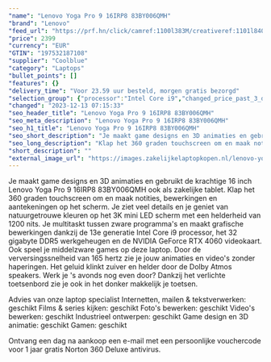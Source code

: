 ```yaml
---
"name": "Lenovo Yoga Pro 9 16IRP8 83BY006QMH"
"brand": "Lenovo"
"feed_url": "https://prf.hn/click/camref:1100l383M/creativeref:1101l84031/destination:https%3A%2F%2Fwww.coolblue.nl%2Fproduct%2F933458"
"price": 2399
"currency": "EUR"
"GTIN": "197532187108"
"supplier": "Coolblue"
"category": "Laptops"
"bullet_points": []
"features": {}
"delivery_time": "Voor 23.59 uur besteld, morgen gratis bezorgd"
"selection_group": {"processor":"Intel Core i9","changed_price_past_3_days":false,"product_family":"Yoga"}
"changed": "2023-12-13 07:15:33"
"seo_header_title": "Lenovo Yoga Pro 9 16IRP8 83BY006QMH"
"seo_meta_description": "Lenovo Yoga Pro 9 16IRP8 83BY006QMH"
"seo_h1_title": "Lenovo Yoga Pro 9 16IRP8 83BY006QMH"
"seo_short_description": "Je maakt game designs en 3D animaties en gebruikt de krachtige 16 inch Lenovo Yoga Pro 9 16IRP8 83BY006QMH ook als zakelijke tablet."
"seo_long_description": "Klap het 360 graden touchscreen om en maak notities, bewerkingen en aantekeningen op het scherm. Je ziet veel details en je geniet van natuurgetrouwe kleuren op het 3K mini LED scherm met een helderheid van 1200 nits. Je multitaskt tussen zware programma's en maakt grafische bewerkingen dankzij de 13e generatie Intel Core i9 processor, het 32 gigabyte DDR5 werkgeheugen en de NVIDIA GeForce RTX 4060 videokaart. Ook speel je middelzware games op deze laptop. Door de verversingssnelheid van 165 hertz zie je jouw animaties en video's zonder haperingen. Het geluid klinkt zuiver en helder door de Dolby Atmos speakers. Werk je 's avonds nog even door? Dankzij het verlichte toetsenbord zie je ook in het donker makkelijk je toetsen. \r\n\r\nAdvies van onze laptop specialist\r\nInternetten, mailen & tekstverwerken: geschikt\r\nFilms & series kijken: geschikt\r\nFoto's bewerken: geschikt\r\nVideo's bewerken: geschikt\r\nIndustrieel ontwerpen: geschikt\r\nGame design en 3D animatie: geschikt\r\nGamen: geschikt\r\n \r\nOntvang een dag na aankoop een e-mail met een persoonlijke vouchercode voor 1 jaar gratis Norton 360 Deluxe antivirus."
"short_description": ""
"external_image_url": "https://images.zakelijkelaptopkopen.nl/lenovo-yoga-pro-9-16irp8-83by006qmh.webp"
---
```


Je maakt game designs en 3D animaties en gebruikt de krachtige 16 inch Lenovo Yoga Pro 9 16IRP8 83BY006QMH ook als zakelijke tablet. Klap het 360 graden touchscreen om en maak notities, bewerkingen en aantekeningen op het scherm. Je ziet veel details en je geniet van natuurgetrouwe kleuren op het 3K mini LED scherm met een helderheid van 1200 nits. Je multitaskt tussen zware programma's en maakt grafische bewerkingen dankzij de 13e generatie Intel Core i9 processor, het 32 gigabyte DDR5 werkgeheugen en de NVIDIA GeForce RTX 4060 videokaart. Ook speel je middelzware games op deze laptop. Door de verversingssnelheid van 165 hertz zie je jouw animaties en video's zonder haperingen. Het geluid klinkt zuiver en helder door de Dolby Atmos speakers. Werk je 's avonds nog even door? Dankzij het verlichte toetsenbord zie je ook in het donker makkelijk je toetsen.

Advies van onze laptop specialist
Internetten, mailen & tekstverwerken: geschikt
Films & series kijken: geschikt
Foto's bewerken: geschikt
Video's bewerken: geschikt
Industrieel ontwerpen: geschikt
Game design en 3D animatie: geschikt
Gamen: geschikt
 
Ontvang een dag na aankoop een e-mail met een persoonlijke vouchercode voor 1 jaar gratis Norton 360 Deluxe antivirus.